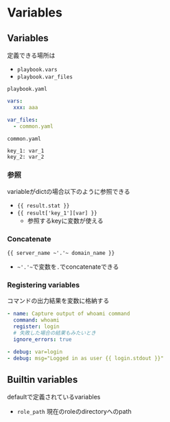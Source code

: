 # Variables

## Variables

定義できる場所は

* `playbook.vars`
* `playbook.var_files`


`playbook.yaml`
```yaml
vars:
  xxx: aaa

var_files:
  - common.yaml
```

`common.yaml`
```text
key_1: var_1
key_2: var_2
```

### 参照

variableがdictの場合以下のように参照できる

* `{{ result.stat }}`
* `{{ result['key_1'][var] }}`
    * 参照するkeyに変数が使える

### Concatenate

```text
{{ server_name ~'.'~ domain_name }}
```

* `~'.'~`で変数を`.`でconcatenateできる

### Registering variables

コマンドの出力結果を変数に格納する

```yaml
- name: Capture output of whoami command
  command: whoami
  register: login
  # 失敗した場合の結果もみたいとき
  ignore_errors: true

- debug: var=login
- debug: msg="Logged in as user {{ login.stdout }}"
```

## Builtin variables

defaultで定義されているvariables

* `role_path` 現在のroleのdirectoryへのpath
